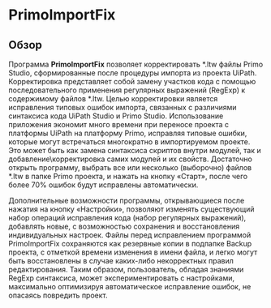 # PrimoImportFix

## Обзор
Программа **PrimoImportFix** позволяет корректировать \*.ltw файлы Primo Studio, сформированные после процедуры импорта из проекта UiPath. Корректировка представляет собой замену участков кода с помощью последовательного применения регулярных выражений (RegExp) к содержимому файлов \*.ltw. Целью корректировки является исправления типовых ошибок импорта, связанных с различиями синтаксиса кода UiPath Studio и Primo Studio. Использование приложения экономит много времени при переносе проекта с платформы UiPath на платформу Primo, исправляя типовые ошибки, которые могут встречаться многократно в импортируемом проекте. Это может быть как замена синтаксиса скриптов внутри модулей, так и добавление\корректировка самих модулей и их свойств. Достаточно открыть программу, выбрать все или несколько (выборочно) файлов  *.ltw в папке Primo проекта, и нажать на кнопку «Старт», после чего более 70% ошибок будут исправлены автоматически.

Дополнительные возможности программы, открывающиеся после нажатия на кнопку «Настройки», позволяют изменять существующий набор операций исправления кода (набор регулярных выражений), добавлять новые, с возможностью сохранения и восстановления индивидуальных настроек. Файлы перед исправлением программой PrimoImportFix сохраняются как резервные копии в подпапке Backup проекта, с отметкой времени изменения в имени файла, и легко могут быть восстановлены в случае каких-либо некорректных правил редактирования. Таким образом, пользователь, обладая знаниями RegExp синтаксиса, может экспериментировать с настройками, максимально оптимизируя автоматическое исправление ошибок, не опасаясь повредить проект. 
